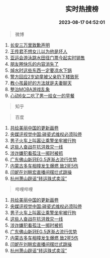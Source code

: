 <div align="center"><h2>实时热搜榜</h2><h4>2023-08-17 04:52:01</h4></div>

> 微博  

1. [长安三万里致歉声明](https://s.weibo.com/weibo?q=%23%E9%95%BF%E5%AE%89%E4%B8%89%E4%B8%87%E9%87%8C%E8%87%B4%E6%AD%89%E5%A3%B0%E6%98%8E%23&t=31&band_rank=1&Refer=top)<br />
2. [王传君不想女儿以为他是坏人](https://s.weibo.com/weibo?q=%23%E7%8E%8B%E4%BC%A0%E5%90%9B%E4%B8%8D%E6%83%B3%E5%A5%B3%E5%84%BF%E4%BB%A5%E4%B8%BA%E4%BB%96%E6%98%AF%E5%9D%8F%E4%BA%BA%23&t=31&band_rank=2&Refer=top)<br />
3. [亚运会游泳跳水田径门票今起实时销售](https://s.weibo.com/weibo?q=%23%E4%BA%9A%E8%BF%90%E4%BC%9A%E6%B8%B8%E6%B3%B3%E8%B7%B3%E6%B0%B4%E7%94%B0%E5%BE%84%E9%97%A8%E7%A5%A8%E4%BB%8A%E8%B5%B7%E5%AE%9E%E6%97%B6%E9%94%80%E5%94%AE%23&t=31&band_rank=3&Refer=top)<br />
4. [朋友圈快乐的内容消失了](https://s.weibo.com/weibo?q=%E6%9C%8B%E5%8F%8B%E5%9C%88%E5%BF%AB%E4%B9%90%E7%9A%84%E5%86%85%E5%AE%B9%E6%B6%88%E5%A4%B1%E4%BA%86&t=31&band_rank=4&Refer=top)<br />
5. [焯水时这些东西一定要凉水下锅](https://s.weibo.com/weibo?q=%E7%84%AF%E6%B0%B4%E6%97%B6%E8%BF%99%E4%BA%9B%E4%B8%9C%E8%A5%BF%E4%B8%80%E5%AE%9A%E8%A6%81%E5%87%89%E6%B0%B4%E4%B8%8B%E9%94%85&t=31&band_rank=5&Refer=top)<br />
6. [警方回应2岁幼童被父亲扔下楼致死](https://s.weibo.com/weibo?q=%23%E8%AD%A6%E6%96%B9%E5%9B%9E%E5%BA%942%E5%B2%81%E5%B9%BC%E7%AB%A5%E8%A2%AB%E7%88%B6%E4%BA%B2%E6%89%94%E4%B8%8B%E6%A5%BC%E8%87%B4%E6%AD%BB%23&t=31&band_rank=6&Refer=top)<br />
7. [教小孩最好的方法就是夫妻聊天](https://s.weibo.com/weibo?q=%E6%95%99%E5%B0%8F%E5%AD%A9%E6%9C%80%E5%A5%BD%E7%9A%84%E6%96%B9%E6%B3%95%E5%B0%B1%E6%98%AF%E5%A4%AB%E5%A6%BB%E8%81%8A%E5%A4%A9&t=31&band_rank=7&Refer=top)<br />
8. [整治MOBA游戏乱象](https://s.weibo.com/weibo?q=%23%E6%95%B4%E6%B2%BBMOBA%E6%B8%B8%E6%88%8F%E4%B9%B1%E8%B1%A1%23&t=31&band_rank=8&Refer=top)<br />
9. [心动6女二吃了男一给女一的早餐](https://s.weibo.com/weibo?q=%23%E5%BF%83%E5%8A%A86%E5%A5%B3%E4%BA%8C%E5%90%83%E4%BA%86%E7%94%B7%E4%B8%80%E7%BB%99%E5%A5%B3%E4%B8%80%E7%9A%84%E6%97%A9%E9%A4%90%23&t=31&band_rank=9&Refer=top)<br />

> 知乎  


> 百度  

1. [共绘美丽中国的更新画卷](https://www.baidu.com/s?wd=%E5%85%B1%E7%BB%98%E7%BE%8E%E4%B8%BD%E4%B8%AD%E5%9B%BD%E7%9A%84%E6%9B%B4%E6%96%B0%E7%94%BB%E5%8D%B7&sa=fyb_news&rsv_dl=fyb_news)<br />
2. [央媒评视觉中国:碰瓷式维权必须叫停](https://www.baidu.com/s?wd=%E5%A4%AE%E5%AA%92%E8%AF%84%E8%A7%86%E8%A7%89%E4%B8%AD%E5%9B%BD%3A%E7%A2%B0%E7%93%B7%E5%BC%8F%E7%BB%B4%E6%9D%83%E5%BF%85%E9%A1%BB%E5%8F%AB%E5%81%9C&sa=fyb_news&rsv_dl=fyb_news)<br />
3. [男子火车上叫嚣让乘警坐牢被行拘](https://www.baidu.com/s?wd=%E7%94%B7%E5%AD%90%E7%81%AB%E8%BD%A6%E4%B8%8A%E5%8F%AB%E5%9A%A3%E8%AE%A9%E4%B9%98%E8%AD%A6%E5%9D%90%E7%89%A2%E8%A2%AB%E8%A1%8C%E6%8B%98&sa=fyb_news&rsv_dl=fyb_news)<br />
4. [这些人奋战在抗洪救灾一线](https://www.baidu.com/s?wd=%E8%BF%99%E4%BA%9B%E4%BA%BA%E5%A5%8B%E6%88%98%E5%9C%A8%E6%8A%97%E6%B4%AA%E6%95%91%E7%81%BE%E4%B8%80%E7%BA%BF&sa=fyb_news&rsv_dl=fyb_news)<br />
5. [涉诈嫌犯看孤注一掷时被抓](https://www.baidu.com/s?wd=%E6%B6%89%E8%AF%88%E5%AB%8C%E7%8A%AF%E7%9C%8B%E5%AD%A4%E6%B3%A8%E4%B8%80%E6%8E%B7%E6%97%B6%E8%A2%AB%E6%8A%93&sa=fyb_news&rsv_dl=fyb_news)<br />
6. [广东佛山新冠EG.5逐渐占流行优势](https://www.baidu.com/s?wd=%E5%B9%BF%E4%B8%9C%E4%BD%9B%E5%B1%B1%E6%96%B0%E5%86%A0EG.5%E9%80%90%E6%B8%90%E5%8D%A0%E6%B5%81%E8%A1%8C%E4%BC%98%E5%8A%BF&sa=fyb_news&rsv_dl=fyb_news)<br />
7. [内蒙古多车相撞发生爆燃 致2死5伤](https://www.baidu.com/s?wd=%E5%86%85%E8%92%99%E5%8F%A4%E5%A4%9A%E8%BD%A6%E7%9B%B8%E6%92%9E%E5%8F%91%E7%94%9F%E7%88%86%E7%87%83+%E8%87%B42%E6%AD%BB5%E4%BC%A4&sa=fyb_news&rsv_dl=fyb_news)<br />
8. [闫妮在刘畊宏直播间摆烂式跳操](https://www.baidu.com/s?wd=%E9%97%AB%E5%A6%AE%E5%9C%A8%E5%88%98%E7%95%8A%E5%AE%8F%E7%9B%B4%E6%92%AD%E9%97%B4%E6%91%86%E7%83%82%E5%BC%8F%E8%B7%B3%E6%93%8D&sa=fyb_news&rsv_dl=fyb_news)<br />
9. [杭州萧山辟谣“转运珠式卖淫”](https://www.baidu.com/s?wd=%E6%9D%AD%E5%B7%9E%E8%90%A7%E5%B1%B1%E8%BE%9F%E8%B0%A3%E2%80%9C%E8%BD%AC%E8%BF%90%E7%8F%A0%E5%BC%8F%E5%8D%96%E6%B7%AB%E2%80%9D&sa=fyb_news&rsv_dl=fyb_news)<br />

> 哔哩哔哩  

1. [共绘美丽中国的更新画卷](https://www.baidu.com/s?wd=%E5%85%B1%E7%BB%98%E7%BE%8E%E4%B8%BD%E4%B8%AD%E5%9B%BD%E7%9A%84%E6%9B%B4%E6%96%B0%E7%94%BB%E5%8D%B7&sa=fyb_news&rsv_dl=fyb_news)<br />
2. [央媒评视觉中国:碰瓷式维权必须叫停](https://www.baidu.com/s?wd=%E5%A4%AE%E5%AA%92%E8%AF%84%E8%A7%86%E8%A7%89%E4%B8%AD%E5%9B%BD%3A%E7%A2%B0%E7%93%B7%E5%BC%8F%E7%BB%B4%E6%9D%83%E5%BF%85%E9%A1%BB%E5%8F%AB%E5%81%9C&sa=fyb_news&rsv_dl=fyb_news)<br />
3. [男子火车上叫嚣让乘警坐牢被行拘](https://www.baidu.com/s?wd=%E7%94%B7%E5%AD%90%E7%81%AB%E8%BD%A6%E4%B8%8A%E5%8F%AB%E5%9A%A3%E8%AE%A9%E4%B9%98%E8%AD%A6%E5%9D%90%E7%89%A2%E8%A2%AB%E8%A1%8C%E6%8B%98&sa=fyb_news&rsv_dl=fyb_news)<br />
4. [这些人奋战在抗洪救灾一线](https://www.baidu.com/s?wd=%E8%BF%99%E4%BA%9B%E4%BA%BA%E5%A5%8B%E6%88%98%E5%9C%A8%E6%8A%97%E6%B4%AA%E6%95%91%E7%81%BE%E4%B8%80%E7%BA%BF&sa=fyb_news&rsv_dl=fyb_news)<br />
5. [涉诈嫌犯看孤注一掷时被抓](https://www.baidu.com/s?wd=%E6%B6%89%E8%AF%88%E5%AB%8C%E7%8A%AF%E7%9C%8B%E5%AD%A4%E6%B3%A8%E4%B8%80%E6%8E%B7%E6%97%B6%E8%A2%AB%E6%8A%93&sa=fyb_news&rsv_dl=fyb_news)<br />
6. [广东佛山新冠EG.5逐渐占流行优势](https://www.baidu.com/s?wd=%E5%B9%BF%E4%B8%9C%E4%BD%9B%E5%B1%B1%E6%96%B0%E5%86%A0EG.5%E9%80%90%E6%B8%90%E5%8D%A0%E6%B5%81%E8%A1%8C%E4%BC%98%E5%8A%BF&sa=fyb_news&rsv_dl=fyb_news)<br />
7. [内蒙古多车相撞发生爆燃 致2死5伤](https://www.baidu.com/s?wd=%E5%86%85%E8%92%99%E5%8F%A4%E5%A4%9A%E8%BD%A6%E7%9B%B8%E6%92%9E%E5%8F%91%E7%94%9F%E7%88%86%E7%87%83+%E8%87%B42%E6%AD%BB5%E4%BC%A4&sa=fyb_news&rsv_dl=fyb_news)<br />
8. [闫妮在刘畊宏直播间摆烂式跳操](https://www.baidu.com/s?wd=%E9%97%AB%E5%A6%AE%E5%9C%A8%E5%88%98%E7%95%8A%E5%AE%8F%E7%9B%B4%E6%92%AD%E9%97%B4%E6%91%86%E7%83%82%E5%BC%8F%E8%B7%B3%E6%93%8D&sa=fyb_news&rsv_dl=fyb_news)<br />
9. [杭州萧山辟谣“转运珠式卖淫”](https://www.baidu.com/s?wd=%E6%9D%AD%E5%B7%9E%E8%90%A7%E5%B1%B1%E8%BE%9F%E8%B0%A3%E2%80%9C%E8%BD%AC%E8%BF%90%E7%8F%A0%E5%BC%8F%E5%8D%96%E6%B7%AB%E2%80%9D&sa=fyb_news&rsv_dl=fyb_news)<br />
